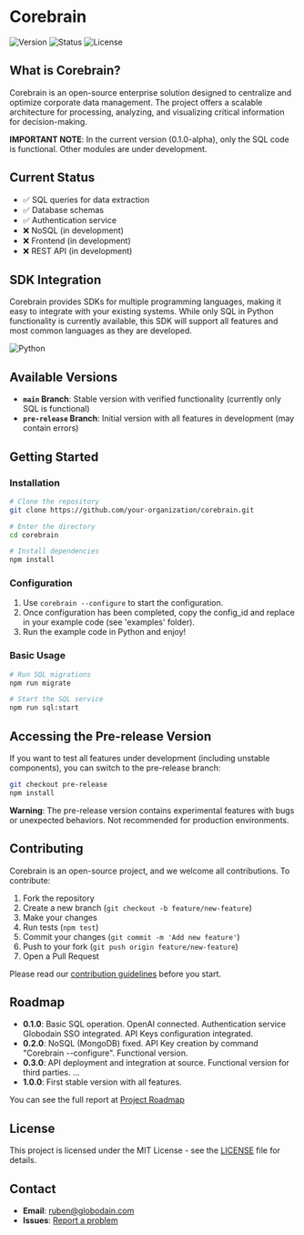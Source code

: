 # Corebrain

![Version](https://img.shields.io/badge/version-0.1.0-blue)
![Status](https://img.shields.io/badge/status-alpha-orange)
![License](https://img.shields.io/badge/license-MIT-green)

## What is Corebrain?

Corebrain is an open-source enterprise solution designed to centralize and optimize corporate data management. The project offers a scalable architecture for processing, analyzing, and visualizing critical information for decision-making.

**IMPORTANT NOTE**: In the current version (0.1.0-alpha), only the SQL code is functional. Other modules are under development.

## Current Status

- ✅ SQL queries for data extraction
- ✅ Database schemas
- ✅ Authentication service
- ❌ NoSQL (in development)
- ❌ Frontend (in development)
- ❌ REST API (in development)

## SDK Integration
Corebrain provides SDKs for multiple programming languages, making it easy to integrate with your existing systems. While only SQL in Python functionality is currently available, this SDK will support all features and most common languages as they are developed.

![Python](https://img.shields.io/badge/python-3.8%20%7C%203.9%20%7C%203.10-blue)

## Available Versions

- **`main` Branch**: Stable version with verified functionality (currently only SQL is functional)
- **`pre-release` Branch**: Initial version with all features in development (may contain errors)

## Getting Started

### Installation

```bash
# Clone the repository
git clone https://github.com/your-organization/corebrain.git

# Enter the directory
cd corebrain

# Install dependencies
npm install
```

### Configuration

1. Use `corebrain --configure` to start the configuration.
2. Once configuration has been completed, copy the config_id and replace in your example code (see 'examples' folder).
3. Run the example code in Python and enjoy!

### Basic Usage

```bash
# Run SQL migrations
npm run migrate

# Start the SQL service
npm run sql:start
```

## Accessing the Pre-release Version

If you want to test all features under development (including unstable components), you can switch to the pre-release branch:

```bash
git checkout pre-release
npm install
```

**Warning**: The pre-release version contains experimental features with bugs or unexpected behaviors. Not recommended for production environments.

## Contributing

Corebrain is an open-source project, and we welcome all contributions. To contribute:

1. Fork the repository
2. Create a new branch (`git checkout -b feature/new-feature`)
3. Make your changes
4. Run tests (`npm test`)
5. Commit your changes (`git commit -m 'Add new feature'`)
6. Push to your fork (`git push origin feature/new-feature`)
7. Open a Pull Request

Please read our [contribution guidelines](CONTRIBUTING.md) before you start.

## Roadmap

- **0.1.0**: Basic SQL operation. OpenAI connected. Authentication service Globodain SSO integrated. API Keys configuration integrated. 
- **0.2.0**: NoSQL (MongoDB) fixed. API Key creation by command "Corebrain --configure". Functional version.
- **0.3.0**: API deployment and integration at source. Functional version for third parties.
...
- **1.0.0**: First stable version with all features.

You can see the full report at [Project Roadmap](https://github.com/users/ceoweggo/projects/4/views/2)

## License

This project is licensed under the MIT License - see the [LICENSE](LICENSE) file for details.

## Contact

- **Email**: [ruben@globodain.com](mailto:ruben@globodain.com)
- **Issues**: [Report a problem](https://github.com/ceoweggo/corebrain/issues)

